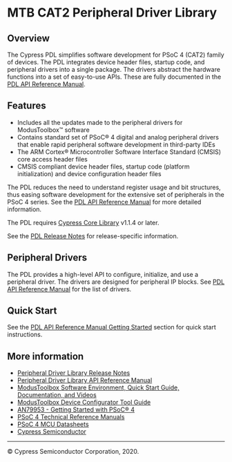 # MTB CAT2 Peripheral Driver Library

## Overview

The Cypress PDL simplifies software development for PSoC 4 (CAT2) family of devices.
The PDL integrates device header files, startup code, and
peripheral drivers into a single package. The drivers abstract the hardware
functions into a set of  easy-to-use APIs. These are fully documented in the
[PDL API Reference Manual](https://cypresssemiconductorco.github.io/mtb-pdl-cat2/pdl_api_reference_manual/html/index.html).

## Features

* Includes all the updates made to the peripheral drivers for ModusToolbox™
  software
* Contains standard set of PSoC® 4 digital and analog peripheral drivers that
  enable rapid peripheral software development in third-party IDEs
* The ARM Cortex® Microcontroller Software Interface Standard (CMSIS) core
  access header files
* CMSIS compliant device header files, startup code (platform initialization)
  and device configuration header files

The PDL reduces the need to understand register usage and bit structures,
thus easing software development for the extensive set of peripherals in the
PSoC 4 series.
See the [PDL API Reference Manual](https://cypresssemiconductorco.github.io/mtb-pdl-cat2/pdl_api_reference_manual/html/index.html)
for more detailed information.

The PDL requires [Cypress Core Library](https://github.com/cypresssemiconductorco/core-lib)
v1.1.4 or later.

See the [PDL Release Notes](./RELEASE.md) for release-specific information.

## Peripheral Drivers

The PDL provides a high-level API to configure, initialize, and use a peripheral
driver. The drivers are designed for peripheral IP blocks.
See [PDL API Reference Manual](https://cypresssemiconductorco.github.io/mtb-pdl-cat2/pdl_api_reference_manual/html/index.html)
for the list of drivers.

## Quick Start

See the [PDL API Reference Manual Getting Started](https://cypresssemiconductorco.github.io/mtb-pdl-cat2/pdl_api_reference_manual/html/page_getting_started.html)
section for quick start instructions.

## More information

* [Peripheral Driver Library Release Notes](./RELEASE.md)
* [Peripheral Driver Library API Reference Manual](https://cypresssemiconductorco.github.io/mtb-pdl-cat2/pdl_api_reference_manual/html/index.html)
* [ModusToolbox Software Environment, Quick Start Guide, Documentation, and Videos](https://www.cypress.com/products/modustoolbox-software-environment)
* [ModusToolbox Device Configurator Tool Guide](https://www.cypress.com/ModusToolboxDeviceConfig)
* [AN79953 - Getting Started with PSoC® 4](https://www.cypress.com/an79953)
* [PSoC 4 Technical Reference Manuals](https://www.cypress.com/search/all?f%5B0%5D=meta_type%3Atechnical_documents&f%5B1%5D=resource_meta_type%3A583&f%5B2%5D=field_related_products%3A1314)
* [PSoC 4 MCU Datasheets](https://www.cypress.com/search/all?f%5B0%5D=meta_type%3Atechnical_documents&f%5B1%5D=field_related_products%3A1297&f%5B2%5D=resource_meta_type%3A575)
* [Cypress Semiconductor](http://www.cypress.com)

---
© Cypress Semiconductor Corporation, 2020.
